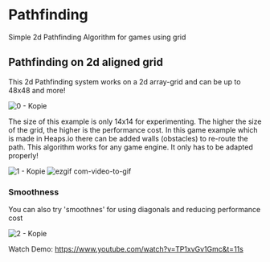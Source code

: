 # Pathfinding
Simple 2d Pathfinding Algorithm for games using grid

## Pathfinding on 2d aligned grid
This 2d Pathfinding system works on a 2d array-grid and can be up to 48x48 and more!

![0 - Kopie](https://user-images.githubusercontent.com/95177386/226725714-01143fdc-f6ca-459a-8b77-4ea7e9ffede9.JPG)

The size of this example is only 14x14 for experimenting. The higher the size of the grid, the higher is the performance cost. In this game example which is made in Heaps.io there can be added walls (obstacles) to re-route the path. This algorithm works for any game engine. It only has to be adapted properly!

![1 - Kopie](https://user-images.githubusercontent.com/95177386/226726455-944ec1b1-dbda-4a6a-b549-53fd0c315288.JPG)
![ezgif com-video-to-gif](https://user-images.githubusercontent.com/95177386/226726490-a1e42340-42ec-4e35-bd88-945c9c9c1628.gif)


### Smoothness
You can also try 'smoothnes' for using diagonals and reducing performance cost

![2 - Kopie](https://user-images.githubusercontent.com/95177386/226726479-c66105d4-7d8b-4d7c-a7af-ec84ea0b5e08.JPG)

Watch Demo: https://www.youtube.com/watch?v=TP1xvGv1Gmc&t=11s
